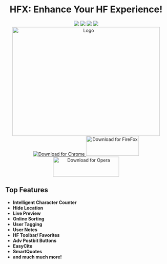 <div align="center">
  <h1>
    HFX: Enhance Your HF Experience!
  </h1>
  <img src="https://img.shields.io/chrome-web-store/rating/nimelepbpejjlbmoobocpfnjhihnpked.png" href="https://chrome.google.com/webstore/detail/hf-xtension/hcfofmfmidhgbblcnnipcphhegcmdeeb">   <img src="https://img.shields.io/chrome-web-store/rating-count/nimelepbpejjlbmoobocpfnjhihnpked.png" href="https://chrome.google.com/webstore/detail/hf-xtension/hcfofmfmidhgbblcnnipcphhegcmdeeb">   <img src="https://img.shields.io/chrome-web-store/d/nimelepbpejjlbmoobocpfnjhihnpked.png" href="https://chrome.google.com/webstore/detail/hf-xtension/hcfofmfmidhgbblcnnipcphhegcmdeeb">   <img src="https://img.shields.io/chrome-web-store/v/nimelepbpejjlbmoobocpfnjhihnpked.png" href="https://chrome.google.com/webstore/detail/hf-xtension/hcfofmfmidhgbblcnnipcphhegcmdeeb" >
  <br>
  <img src="https://raw.githubusercontent.com/xadamxk/HFX/master/images/banner-large.png"  width="460" height="340" title="Logo"  />
  <br />
  <a align="center" href="https://chrome.google.com/webstore/detail/hf-xtension/hcfofmfmidhgbblcnnipcphhegcmdeeb">
    <img src="https://developer.chrome.com/webstore/images/ChromeWebStore_BadgeWBorder_v2_206x58.png" title="Download for Chrome"  />
  </a>
  <a align="center" href="https://github.com/xadamxk/HFX/releases/latest">
    <img src="https://raw.githubusercontent.com/xadamxk/HFX/master/images/FireFoxWebStore01.png" width="165" height="62" title="Download for FireFox"  />
  </a>
  <a align="center" href="https://github.com/xadamxk/HFX/wiki/Installing-HFX-on-Opera-Browser">
    <img src="https://raw.githubusercontent.com/xadamxk/HFX/master/images/OperaWebStore01.png" width="206" height="62" title="Download for Opera"  />
  </a>
  <br>
</div>

<h2>Top Features</h2>
<ul>
  <li><b>Intelligent Character Counter</b></li>
  <li><b>Hide Location</b></li>
  <li><b>Live Preview</b></li>
  <li><b>Online Sorting</b></li>
  <li><b>User Tagging</b></li>
  <li><b>User Notes</b></li>
  <li><b>HF Toolbar/ Favorites</b></li>
  <li><b>Adv Postbit Buttons</b></li>
  <li><b>EasyCite</b></li>
  <li><b>SmartQuotes</b></li>
  <li><b>and much much more!</b></li>
</ul>
